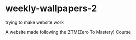 # weekly-wallpapers-2
trying to make website work

A website made following the ZTM(Zero To Mastery) Course
